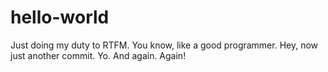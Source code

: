 # hello-world
Just doing my duty to RTFM. You know, like a good programmer.
Hey, now just another commit. Yo. And again. Again!
